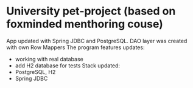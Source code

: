 # University pet-project (based on foxminded menthoring couse)

App updated with Spring JDBC and PostgreSQL. DAO layer was created with own Row Mappers
The program features updates:
- working with real database
- add H2 database for tests
Stack updated:
- PostgreSQL, H2
- Spring JDBC
